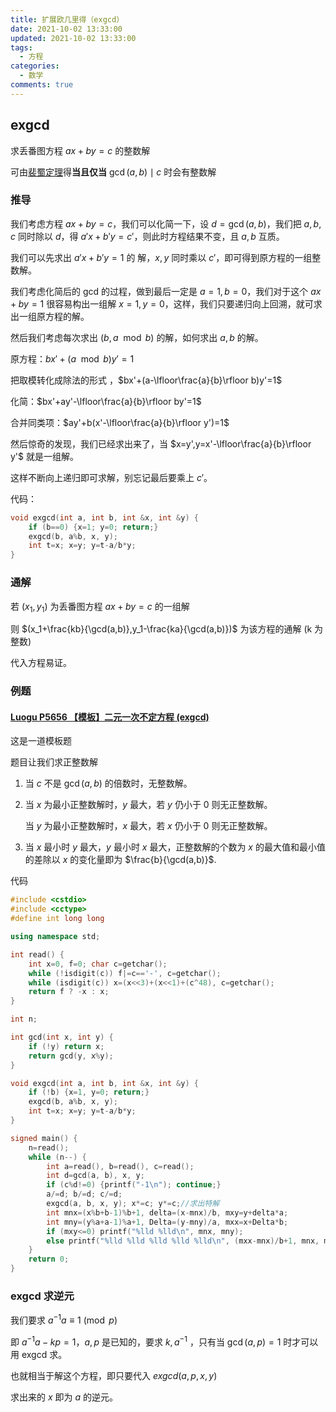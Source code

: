 ```yaml
---
title: 扩展欧几里得（exgcd）
date: 2021-10-02 13:33:00
updated: 2021-10-02 13:33:00
tags:
  - 方程
categories:
  - 数学
comments: true
---
```

## exgcd

求丢番图方程 $ax+by=c$ 的整数解

可由[裴蜀定理](https://baike.baidu.com/item/%E8%A3%B4%E8%9C%80%E5%AE%9A%E7%90%86/5186593)得**当且仅当** $\gcd(a,b)\mid c$ 时会有整数解

### 推导

我们考虑方程 $ax+by=c$，我们可以化简一下，设 $d=\gcd(a,b)$，我们把 $a,b,c$ 同时除以 $d$，得 $a'x+b'y=c'$，则此时方程结果不变，且 $a,b$ 互质。

我们可以先求出 $a'x+b'y=1$ 的 解，$x,y$ 同时乘以 $c'$，即可得到原方程的一组整数解。

我们考虑化简后的 gcd 的过程，做到最后一定是 $a=1,b=0$，我们对于这个 $ax+by=1$ 很容易构出一组解 $x=1,y=0$，这样，我们只要递归向上回溯，就可求出一组原方程的解。

然后我们考虑每次求出 $(b,a\mod b)$ 的解，如何求出 $a,b$ 的解。

原方程：$bx'+(a\mod b)y'=1$

把取模转化成除法的形式 ，$bx'+(a-\lfloor\frac{a}{b}\rfloor b)y'=1$

化简：$bx'+ay'-\lfloor\frac{a}{b}\rfloor by'=1$

合并同类项：$ay'+b(x'-\lfloor\frac{a}{b}\rfloor y')=1$

然后惊奇的发现，我们已经求出来了，当 $x=y',y=x'-\lfloor\frac{a}{b}\rfloor y'$ 就是一组解。

这样不断向上递归即可求解，别忘记最后要乘上 $c'$。

代码：

```cpp
void exgcd(int a, int b, int &x, int &y) {
	if (b==0) {x=1; y=0; return;}
	exgcd(b, a%b, x, y);
	int t=x; x=y; y=t-a/b*y;
}
```

### 通解

若 $(x_1,y_1)$ 为丢番图方程 $ax+by=c$ 的一组解

则 $(x_1+\frac{kb}{\gcd(a,b)},y_1-\frac{ka}{\gcd(a,b)})$ 为该方程的通解 (k 为整数)

代入方程易证。

### 例题

#### [Luogu P5656 【模板】二元一次不定方程 (exgcd)](https://www.luogu.com.cn/problem/P5656)

这是一道模板题

题目让我们求正整数解

1. 当 $c$ 不是 $\gcd(a,b)$ 的倍数时，无整数解。

2. 当 $x$ 为最小正整数解时，$y$ 最大，若 $y$ 仍小于 $0$ 则无正整数解。

   当 $y$ 为最小正整数解时，$x$ 最大，若 $x$ 仍小于 $0$ 则无正整数解。

3. 当 $x$ 最小时 $y$ 最大，$y$ 最小时 $x$ 最大，正整数解的个数为 $x$ 的最大值和最小值的差除以 $x$ 的变化量即为 $\frac{b}{\gcd(a,b)}$.

代码

```cpp
#include <cstdio>
#include <cctype>
#define int long long

using namespace std;

int read() {
	int x=0, f=0; char c=getchar();
	while (!isdigit(c)) f|=c=='-', c=getchar();
	while (isdigit(c)) x=(x<<3)+(x<<1)+(c^48), c=getchar();
	return f ? -x : x;
}

int n;

int gcd(int x, int y) {
	if (!y) return x;
	return gcd(y, x%y);
}

void exgcd(int a, int b, int &x, int &y) {
	if (!b) {x=1, y=0; return;}
	exgcd(b, a%b, x, y);
	int t=x; x=y; y=t-a/b*y;
}

signed main() {
	n=read();
	while (n--) {
		int a=read(), b=read(), c=read();
		int d=gcd(a, b), x, y;
		if (c%d!=0) {printf("-1\n"); continue;}
		a/=d; b/=d; c/=d;
		exgcd(a, b, x, y); x*=c; y*=c;//求出特解
		int mnx=(x%b+b-1)%b+1, delta=(x-mnx)/b, mxy=y+delta*a;
		int mny=(y%a+a-1)%a+1, Delta=(y-mny)/a, mxx=x+Delta*b;
		if (mxy<=0) printf("%lld %lld\n", mnx, mny);
		else printf("%lld %lld %lld %lld %lld\n", (mxx-mnx)/b+1, mnx, mny, mxx, mxy);
	}
	return 0;
}
```

### exgcd 求逆元

我们要求 $a^{-1}a\equiv 1\pmod p$

即 $a^{-1}a-kp=1$，$a,p$ 是已知的，要求 $k,a^{-1}$ ，只有当 $\gcd(a, p)=1$ 时才可以用 exgcd 求。

也就相当于解这个方程，即只要代入 $exgcd(a,p,x,y)$

求出来的 $x$ 即为 $a$ 的逆元。
